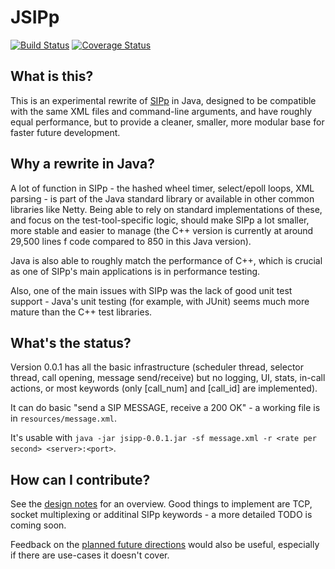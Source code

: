 # JSIPp

[![Build Status](https://travis-ci.org/rkday/jsipp.png?branch=master)](https://travis-ci.org/rkday/jsipp)
[![Coverage Status](https://coveralls.io/repos/rkday/jsipp/badge.png?branch=master)](https://coveralls.io/r/rkday/jsipp?branch=master)

## What is this?

This is an experimental rewrite of [SIPp](http://sipp.sourceforge.net) in Java, designed to be compatible with the same XML files and command-line arguments, and have roughly equal performance, but to provide a cleaner, smaller, more modular base for faster future development.

## Why a rewrite in Java?

A lot of function in SIPp - the hashed wheel timer, select/epoll loops, XML parsing - is part of the Java standard library or available in other common libraries like Netty. Being able to rely on standard implementations of these, and focus on the test-tool-specific logic, should make SIPp a lot smaller, more stable and easier to manage (the C++ version is currently at around 29,500 lines f code compared to 850 in this Java version).

Java is also able to roughly match the performance of C++, which is crucial as one of SIPp's main applications is in performance testing.

Also, one of the main issues with SIPp was the lack of good unit test support - Java's unit testing (for example, with JUnit) seems much more mature than the C++ test libraries.

## What's the status?

Version 0.0.1 has all the basic infrastructure (scheduler thread, selector thread, call opening, message send/receive) but no logging, UI, stats, in-call actions, or most keywords (only [call_num] and [call_id] are implemented).

It can do basic "send a SIP MESSAGE, receive a 200 OK" - a working file is in `resources/message.xml`.

It's usable with `java -jar jsipp-0.0.1.jar -sf message.xml -r <rate per second> <server>:<port>`.

## How can I contribute?

See the [design notes](https://github.com/rkday/jsipp/blob/master/design.md) for an overview. Good things to implement are TCP, socket multiplexing or additinal SIPp keywords - a more detailed TODO is coming soon.

Feedback on the [planned future directions](https://github.com/rkday/jsipp/blob/master/future-directions.md) would also be useful, especially if there are use-cases it doesn't cover.

